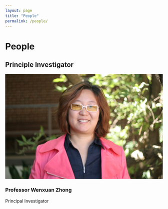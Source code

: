 ```yaml
---
layout: page
title: "People"
permalink: /people/
---
```


# People
## Principle Investigator

<div class="team-member">
    <img src=assets/Wenxuan_Zhong.jpeg" alt="Wenxuan_Zhong">
    <div class="description">
        <h3>Professor Wenxuan Zhong</h3>
        <p>Principal Investigator</p>
        <!-- More description if necessary -->
    </div>
</div>
